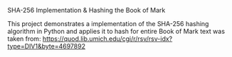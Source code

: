 SHA-256 Implementation & Hashing the Book of Mark

This project demonstrates a implementation of the SHA-256 hashing algorithm in Python and applies it to hash for entire Book of Mark text was taken from:
https://quod.lib.umich.edu/cgi/r/rsv/rsv-idx?type=DIV1&byte=4697892
